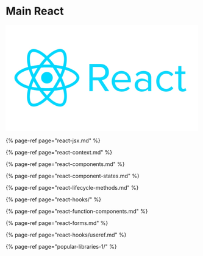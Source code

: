# Main React

![](../../.gitbook/assets/react-logo.jpg)

{% page-ref page="react-jsx.md" %}

{% page-ref page="react-context.md" %}

{% page-ref page="react-components.md" %}

{% page-ref page="react-component-states.md" %}

{% page-ref page="react-lifecycle-methods.md" %}

{% page-ref page="react-hooks/" %}

{% page-ref page="react-function-components.md" %}

{% page-ref page="react-forms.md" %}

{% page-ref page="react-hooks/useref.md" %}

{% page-ref page="popular-libraries-1/" %}




